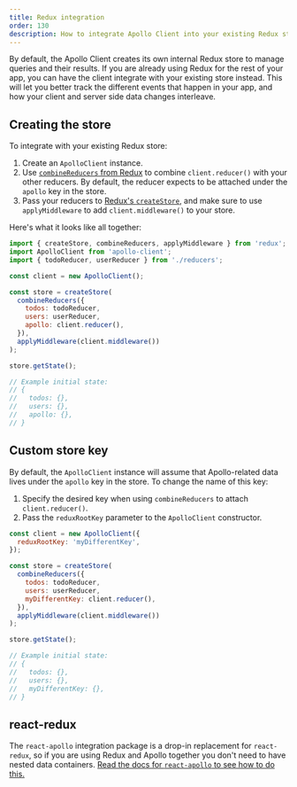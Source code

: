 ```yaml
---
title: Redux integration
order: 130
description: How to integrate Apollo Client into your existing Redux store.
---
```


By default, the Apollo Client creates its own internal Redux store to manage queries and their results. If you are already using Redux for the rest of your app, you can have the client integrate with your existing store instead. This will let you better track the different events that happen in your app, and how your client and server side data changes interleave.

<h2 id="creating-store">Creating the store</h2>

To integrate with your existing Redux store:

1. Create an `ApolloClient` instance.
2. Use [`combineReducers` from Redux](http://redux.js.org/docs/api/combineReducers.html) to combine `client.reducer()` with your other reducers. By default, the reducer expects to be attached under the `apollo` key in the store.
3. Pass your reducers to [Redux's `createStore`](http://redux.js.org/docs/api/createStore.html), and make sure to use `applyMiddleware` to add `client.middleware()` to your store.

Here's what it looks like all together:

```js
import { createStore, combineReducers, applyMiddleware } from 'redux';
import ApolloClient from 'apollo-client';
import { todoReducer, userReducer } from './reducers';

const client = new ApolloClient();

const store = createStore(
  combineReducers({
    todos: todoReducer,
    users: userReducer,
    apollo: client.reducer(),
  }),
  applyMiddleware(client.middleware())
);

store.getState();

// Example initial state:
// {
//   todos: {},
//   users: {},
//   apollo: {},
// }
```

<h2 id="custom-store-key">Custom store key</h2>

By default, the `ApolloClient` instance will assume that Apollo-related data lives under the `apollo` key in the store. To change the name of this key:

1. Specify the desired key when using `combineReducers` to attach `client.reducer()`.
2. Pass the `reduxRootKey` parameter to the `ApolloClient` constructor.

```js
const client = new ApolloClient({
  reduxRootKey: 'myDifferentKey',
});

const store = createStore(
  combineReducers({
    todos: todoReducer,
    users: userReducer,
    myDifferentKey: client.reducer(),
  }),
  applyMiddleware(client.middleware())
);

store.getState();

// Example initial state:
// {
//   todos: {},
//   users: {},
//   myDifferentKey: {},
// }
```

<h2 id="react-redux">react-redux</h2>

The `react-apollo` integration package is a drop-in replacement for `react-redux`, so if you are using Redux and Apollo together you don't need to have nested data containers. [Read the docs for `react-apollo` to see how to do this.](react.html)
